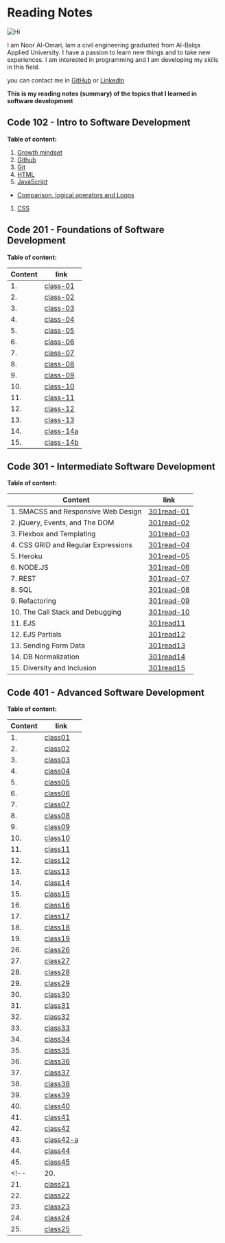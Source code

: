 # Reading Notes 

![Hi](https://www.hi-agentur.de/images/LG_Hi%20Agentur.png)

I am Noor Al-Omari, Iam a civil engineering graduated from Al-Balqa Applied University. I have a passion to learn new things and to take new experiences. I am interested in programming and I am developing my skills in this field.

you can contact me in [GitHub](https://github.com/nooromari) or [LinkedIn](https://www.linkedin.com/in/noor-al-omari-596ba8196)

**This is my reading notes (summary) of the topics that I learned in software development**

## Code 102 - Intro to Software Development

**Table of content:**

1. [Growth mindset](https://nooromari.github.io/reading-notes/Growthmind)
1. [Github](https://nooromari.github.io/reading-notes/Read02a) 
1. [Git](https://nooromari.github.io/reading-notes/Read02b)
1. [HTML](https://nooromari.github.io/reading-notes/HTML)
1. [JavaScript](https://nooromari.github.io/reading-notes/read04)
  * [Comparison, logical operators and Loops](https://nooromari.github.io/reading-notes/read05)
1. [CSS](https://nooromari.github.io/reading-notes/read06) 



## Code 201 - Foundations of Software Development

**Table of content:**

| Content | link |
| ----------- | ----------- |
|1.  | [class-01](https://nooromari.github.io/reading-notes/201/class-01) | 
|2.  | [class-02](https://nooromari.github.io/reading-notes/201/class-02) | 
|3.  | [class-03](https://nooromari.github.io/reading-notes/201/class-03) | 
|4.  | [class-04](https://nooromari.github.io/reading-notes/201/class-04) | 
|5.  | [class-05](https://nooromari.github.io/reading-notes/201/class-05) | 
|6.  | [class-06](https://nooromari.github.io/reading-notes/201/class-06) | 
|7.  | [class-07](https://nooromari.github.io/reading-notes/201/class-07) | 
|8.  | [class-08](https://nooromari.github.io/reading-notes/201/class-08) | 
|9.  | [class-09](https://nooromari.github.io/reading-notes/201/class-09) | 
|10.  | [class-10](https://nooromari.github.io/reading-notes/201/class-10) | 
|11.  | [class-11](https://nooromari.github.io/reading-notes/201/class-11) | 
|12.  | [class-12](https://nooromari.github.io/reading-notes/201/class-12) | 
|13.  | [class-13](https://nooromari.github.io/reading-notes/201/class-13) | 
|14.  | [class-14a](https://nooromari.github.io/reading-notes/201/class-14a) | 
|15.  | [class-14b](https://nooromari.github.io/reading-notes/201/class-14b) | 


## Code 301 - Intermediate Software Development

**Table of content:**

| Content | link |
| ----------- | ----------- |
|1. SMACSS and Responsive Web Design | [301read-01](https://nooromari.github.io/reading-notes/301/301read-01) | 
|2. jQuery, Events, and The DOM | [301read-02](https://nooromari.github.io/reading-notes/301/301read-02) | 
|3. Flexbox and Templating | [301read-03](https://nooromari.github.io/reading-notes/301/301read-03) | 
|4. CSS GRID and Regular Expressions | [301read-04](https://nooromari.github.io/reading-notes/301/301read-04) | 
|5. Heroku | [301read-05](https://nooromari.github.io/reading-notes/301/301read-05) | 
|6. NODE.JS | [301read-06](https://nooromari.github.io/reading-notes/301/301read-06) | 
|7. REST | [301read-07](https://nooromari.github.io/reading-notes/301/301read-07) | 
|8. SQL | [301read-08](https://nooromari.github.io/reading-notes/301/301read-08) | 
|9. Refactoring | [301read-09](https://nooromari.github.io/reading-notes/301/301read-09) | 
|10. The Call Stack and Debugging | [301read-10](https://nooromari.github.io/reading-notes/301/301read-10) | 
|11. EJS | [301read11](https://nooromari.github.io/reading-notes/301/301read11) | 
|12. EJS Partials | [301read12](https://nooromari.github.io/reading-notes/301/301read12) | 
|13. Sending Form Data | [301read13](https://nooromari.github.io/reading-notes/301/301read13) | 
|14. DB Normalization | [301read14](https://nooromari.github.io/reading-notes/301/301read14) | 
|15. Diversity and Inclusion | [301read15](https://nooromari.github.io/reading-notes/301/301read15) | 


## Code 401 - Advanced Software Development

**Table of content:**

| Content | link |
| ----------- | ----------- |
|1. | [class01](https://nooromari.github.io/reading-notes/401/class01) | 
|2. | [class02](https://nooromari.github.io/reading-notes/401/class02) | 
|3. | [class03](https://nooromari.github.io/reading-notes/401/class03) | 
|4. | [class04](https://nooromari.github.io/reading-notes/401/class04) | 
|5. | [class05](https://nooromari.github.io/reading-notes/401/class05) | 
|6. | [class06](https://nooromari.github.io/reading-notes/401/class06) | 
|7. | [class07](https://nooromari.github.io/reading-notes/401/class07) | 
|8. | [class08](https://nooromari.github.io/reading-notes/401/class08) | 
|9. | [class09](https://nooromari.github.io/reading-notes/401/class09) | 
|10. | [class10](https://nooromari.github.io/reading-notes/401/class10) | 
|11. | [class11](https://nooromari.github.io/reading-notes/401/class11) | 
|12. | [class12](https://nooromari.github.io/reading-notes/401/class12) | 
|13. | [class13](https://nooromari.github.io/reading-notes/401/class13) | 
|14. | [class14](https://nooromari.github.io/reading-notes/401/class14) | 
|15. | [class15](https://nooromari.github.io/reading-notes/401/class15) | 
|16. | [class16](https://nooromari.github.io/reading-notes/401/class16) | 
|17. | [class17](https://nooromari.github.io/reading-notes/401/class17) | 
|18. | [class18](https://nooromari.github.io/reading-notes/401/class18) | 
|19. | [class19](https://nooromari.github.io/reading-notes/401/class19) | 
|26. | [class26](https://nooromari.github.io/reading-notes/401/class26) | 
|27. | [class27](https://nooromari.github.io/reading-notes/401/class27) | 
|28. | [class28](https://nooromari.github.io/reading-notes/401/class28) | 
|29. | [class29](https://nooromari.github.io/reading-notes/401/class29) | 
|30. | [class30](https://nooromari.github.io/reading-notes/401/class30) | 
|31. | [class31](https://nooromari.github.io/reading-notes/401/class31) | 
|32. | [class32](https://nooromari.github.io/reading-notes/401/class32) | 
|33. | [class33](https://nooromari.github.io/reading-notes/401/class33) | 
|34. | [class34](https://nooromari.github.io/reading-notes/401/class34) | 
|35. | [class35](https://nooromari.github.io/reading-notes/401/class35) | 
|36. | [class36](https://nooromari.github.io/reading-notes/401/class36) | 
|37. | [class37](https://nooromari.github.io/reading-notes/401/class37) | 
|38. | [class38](https://nooromari.github.io/reading-notes/401/class38) | 
|39. | [class39](https://nooromari.github.io/reading-notes/401/class39) | 
|40. | [class40](https://nooromari.github.io/reading-notes/401/class40) |
|41. | [class41](https://nooromari.github.io/reading-notes/401/class41) | 
|42. | [class42](https://nooromari.github.io/reading-notes/401/class42) | 
|43. | [class42-a](https://nooromari.github.io/reading-notes/401/class42-a) | 
|44. | [class44](https://nooromari.github.io/reading-notes/401/class44) | 
|45. | [class45](https://nooromari.github.io/reading-notes/401/class45) |  
<!-- |20. | [class20](https://nooromari.github.io/reading-notes/401/class20) | 
|21. | [class21](https://nooromari.github.io/reading-notes/401/class21) | 
|22. | [class22](https://nooromari.github.io/reading-notes/401/class22) | 
|23. | [class23](https://nooromari.github.io/reading-notes/401/class23) | 
|24. | [class24](https://nooromari.github.io/reading-notes/401/class24) | 
|25. | [class25](https://nooromari.github.io/reading-notes/401/class25) |  -->